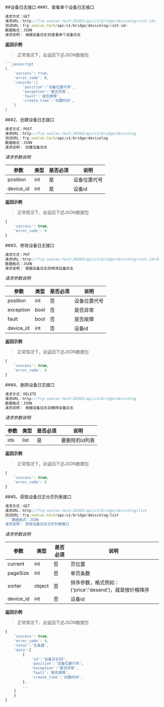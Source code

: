 ##设备日志接口
###1、查看单个设备日志接口
```javascript
请求方式：GET
请求URL：http://frp.sealan.tech:20303/api/v1/bridge/devicelog/<int:id>
测试URL：frp.sealan.tech/api/v1/bridge/devicelog/<int:id>
数据格式：JSON
请求说明： 根据设备日志ID查看单个设备日志
```
**返回示例**
> 正常情况下，会返回下述JSON数据包
```javascript
```javascript
{
	'success': true,
	'error_code': 0,
	'records':{
		'position':'设备位置代号',
		'exception':'是否异常',
		'fault':'是否故障',
		'create_time':'创建时间',
	}
}
```
###2、创建设备日志接口
```javascript
请求方式：POST
请求URL：http://frp.sealan.tech:20303/api/v1/bridge/devicelog
测试URL：frp.sealan.tech/api/v1/bridge/devicelog
数据格式：JSON
请求说明： 创建设备日志
```
*请求参数说明*

| 参数  | 类型   | 是否必须 | 说明        |
| ----- | ------ | -------- | ----------- |
|position|int|是|设备位置代号|
|device_id|int|是|设备id|

**返回示例**
> 正常情况下，会返回下述JSON数据包
```javascript
{
	'success': true,
	'error_code': 0
}
```
###3、修改设备日志接口
```javascript
请求方式：PUT
请求URL：http://frp.sealan.tech:20303/api/v1/bridge/devicelog/<int:id>测试URL：frp.sealan.tech/api/v1/bridge/devicelog/<int:id>
数据格式：JSON
请求说明： 根据设备日志ID修改设备日志
```
*请求参数说明*

| 参数  | 类型   | 是否必须 | 说明        |
| ----- | ------ | -------- | ----------- |
|position|int|否|设备位置代号|
|exception|bool|否|是否异常|
|fault|bool|否|是否故障|
|device_id|int|否|设备id|

**返回示例**
> 正常情况下，会返回下述JSON数据包
```javascript
{
	'success': true,
	'error_code': 0
}
```
###4、删除设备日志接口
```javascript
请求方式：DELETE
请求URL：http://frp.sealan.tech:20303/api/v1/bridge/devicelog
数据格式：JSON
请求说明： 根据设备日志ID删除设备日志
```
*请求参数说明*

| 参数  | 类型   | 是否必须 | 说明        |
| ----- | ------ | -------- | ----------- |
|ids|list|是|要删除的id列表|
**返回示例**
> 正常情况下，会返回下述JSON数据包
```javascript
{
	'success': true,
	'error_code': 0
}
```
###5、获取设备日志分页列表接口
```javascript
请求方式：GET
请求URL：http://frp.sealan.tech:20303/api/v1/bridge/devicelog/list
测试URL：frp.sealan.tech/api/v1/bridge/devicelog/list
```数据格式：JSON
请求说明： 获取设备日志分页列表接口
```
*请求参数说明*

| 参数  | 类型   | 是否必须 | 说明        |
| ----- | ------ | -------- | ----------- |
|current|int|否|页位置|
|pageSize|int|否|单页条数|
|sorter|object|否|排序参数，格式例如：{'price':'desend'}，就是按价格降序|
|device_id|int|否|设备id|

**返回示例**
> 正常情况下，会返回下述JSON数据包
```javascript
{
	'success': true,
	'error_code': 0,
	'total':'总条数',
	'data':[
		{
			'id':'设备日志ID',
			'position':'设备位置代号',
			'exception':'是否异常',
			'fault':'是否故障',
			'create_time':'创建时间',
		},
		...
	]
	}
}
```
